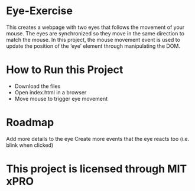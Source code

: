 # Eye-Exercise
This creates a webpage with two eyes that follows the movement of your mouse. The eyes are synchronized so they move in the same direction to match the mouse. In this project, the mouse movement event is used to update the position of the ‘eye’ element through manipulating the DOM. 

# How to Run this Project
- Download the files
- Open index.html in a browser
- Move mouse to trigger eye movement

# Roadmap
Add more details to the eye
Create more events that the eye reacts too (i.e. blink when clicked)

# This project is licensed through MIT xPRO
